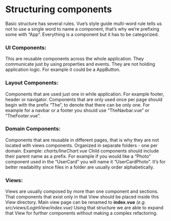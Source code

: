 # Structuring components
Basic structure has several rules.  Vue’s style guide multi-word rule tells us not to use a single word to name a component, that’s why we’re prefixing some with “App”. Everything is a component but it has to be categorized.

### UI Components:
This are reusable components across the whole application. They communicate just by using properties and events. They are not holding application logic. For example it could be a AppButton.

### Layout Components: 
Components that are used just one in while application. For example footer, header or navigator. Components that are only used once per page should begin with the prefix “The”, to denote that there can be only one. For example for a navbar or a footer you should use “TheNavbar.vue” or “TheFooter.vue”.

### Domain Components:
Components that are reusable in different pages, that is why they are not located with views components. Organized in separate folders - one per domain. Example: _charts/lineChart.vue_
Child components should include their parent name as a prefix. For example if you would like a “Photo” component used in the “UserCard” you will name it “UserCardPhoto”. It’s for better readability since files in a folder are usually order alphabetically.

### Views:
Views are usually composed by more than one component and sections. That components that exist only in that View should be placed inside this View directory. Main view page can be renamed to __index.vue__ _(e.g. src/views/LoginView/index.vue)_ Using that structure we are able to expand that View for further components without making a complex refactoring.